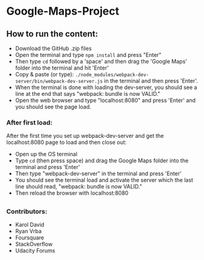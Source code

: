 # Google-Maps-Project
## How to run the content:
* Download the GitHub .zip files
* Open the terminal and type `npm install` and press "Enter"
* Then type `cd` followed by a 'space' and then drag the 'Google Maps' folder into the terminal and hit 'Enter'
* Copy & paste (or type): `./node_modules/webpack-dev-server/bin/webpack-dev-server.js` in the terminal and then press 'Enter'.
* When the terminal is done with loading the dev-server, you should see a line at the end that says "webpack: bundle is now VALID."
* Open the web browser and type "localhost:8080" and press 'Enter' and you should see the page load.

### After first load:
After the first time you set up webpack-dev-server and get the localhost:8080 page to load and then close out:
* Open up the OS terminal
* Type `cd` (then press space) and drag the Google Maps folder into the terminal and press 'Enter'
* Then type "webpack-dev-server" in the terminal and press 'Enter'
* You should see the terminal load and activate the server which the last line should read, "webpack: bundle is now VALID."
* Then reload the browser with localhost:8080
##
### Contributors:
* Karol David
* Ryan Vrba
* Foursquare
* StackOverflow
* Udacity Forums
